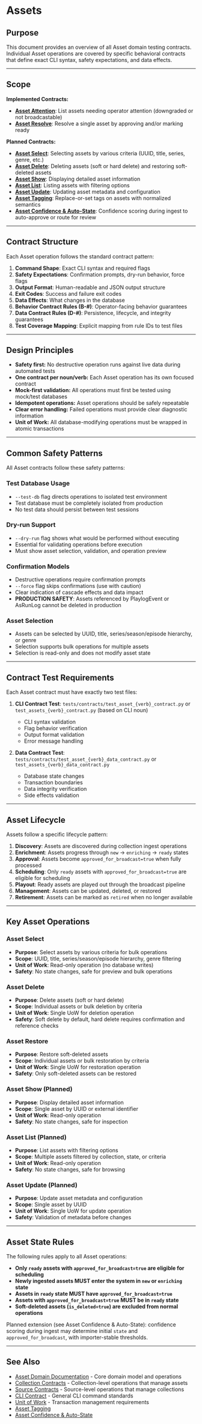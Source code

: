 # Assets

## Purpose

This document provides an overview of all Asset domain testing contracts. Individual Asset operations are covered by specific behavioral contracts that define exact CLI syntax, safety expectations, and data effects.

---

## Scope

**Implemented Contracts:**

- **[Asset Attention](AssetAttentionContract.md)**: List assets needing operator attention (downgraded or not broadcastable)
- **[Asset Resolve](AssetResolveContract.md)**: Resolve a single asset by approving and/or marking ready

**Planned Contracts:**

- **[Asset Select](AssetsSelectContract.md)**: Selecting assets by various criteria (UUID, title, series, genre, etc.)
- **[Asset Delete](AssetsDeleteContract.md)**: Deleting assets (soft or hard delete) and restoring soft-deleted assets
- **[Asset Show](AssetShowContract.md)**: Displaying detailed asset information
- **[Asset List](AssetListContract.md)**: Listing assets with filtering options
- **[Asset Update](AssetUpdateContract.md)**: Updating asset metadata and configuration
- **[Asset Tagging](AssetTaggingContract.md)**: Replace-or-set tags on assets with normalized semantics
- **[Asset Confidence & Auto-State](AssetConfidenceContract.md)**: Confidence scoring during ingest to auto-approve or route for review

---

## Contract Structure

Each Asset operation follows the standard contract pattern:

1. **Command Shape**: Exact CLI syntax and required flags
2. **Safety Expectations**: Confirmation prompts, dry-run behavior, force flags
3. **Output Format**: Human-readable and JSON output structure
4. **Exit Codes**: Success and failure exit codes
5. **Data Effects**: What changes in the database
6. **Behavior Contract Rules (B-#)**: Operator-facing behavior guarantees
7. **Data Contract Rules (D-#)**: Persistence, lifecycle, and integrity guarantees
8. **Test Coverage Mapping**: Explicit mapping from rule IDs to test files

---

## Design Principles

- **Safety first:** No destructive operation runs against live data during automated tests
- **One contract per noun/verb:** Each Asset operation has its own focused contract
- **Mock-first validation:** All operations must first be tested using mock/test databases
- **Idempotent operations:** Asset operations should be safely repeatable
- **Clear error handling:** Failed operations must provide clear diagnostic information
- **Unit of Work:** All database-modifying operations must be wrapped in atomic transactions

---

## Common Safety Patterns

All Asset contracts follow these safety patterns:

### Test Database Usage

- `--test-db` flag directs operations to isolated test environment
- Test database must be completely isolated from production
- No test data should persist between test sessions

### Dry-run Support

- `--dry-run` flag shows what would be performed without executing
- Essential for validating operations before execution
- Must show asset selection, validation, and operation preview

### Confirmation Models

- Destructive operations require confirmation prompts
- `--force` flag skips confirmations (use with caution)
- Clear indication of cascade effects and data impact
- **PRODUCTION SAFETY**: Assets referenced by PlaylogEvent or AsRunLog cannot be deleted in production

### Asset Selection

- Assets can be selected by UUID, title, series/season/episode hierarchy, or genre
- Selection supports bulk operations for multiple assets
- Selection is read-only and does not modify asset state

---

## Contract Test Requirements

Each Asset contract must have exactly two test files:

1. **CLI Contract Test**: `tests/contracts/test_asset_{verb}_contract.py` or `test_assets_{verb}_contract.py` (based on CLI noun)

   - CLI syntax validation
   - Flag behavior verification
   - Output format validation
   - Error message handling

2. **Data Contract Test**: `tests/contracts/test_asset_{verb}_data_contract.py` or `test_assets_{verb}_data_contract.py`
   - Database state changes
   - Transaction boundaries
   - Data integrity verification
   - Side effects validation

---

## Asset Lifecycle

Assets follow a specific lifecycle pattern:

1. **Discovery**: Assets are discovered during collection ingest operations
2. **Enrichment**: Assets progress through `new` → `enriching` → `ready` states
3. **Approval**: Assets become `approved_for_broadcast=true` when fully processed
4. **Scheduling**: Only `ready` assets with `approved_for_broadcast=true` are eligible for scheduling
5. **Playout**: Ready assets are played out through the broadcast pipeline
6. **Management**: Assets can be updated, deleted, or restored
7. **Retirement**: Assets can be marked as `retired` when no longer available

---

## Key Asset Operations

### Asset Select

- **Purpose**: Select assets by various criteria for bulk operations
- **Scope**: UUID, title, series/season/episode hierarchy, genre filtering
- **Unit of Work**: Read-only operation (no database writes)
- **Safety**: No state changes, safe for preview and bulk operations

### Asset Delete

- **Purpose**: Delete assets (soft or hard delete)
- **Scope**: Individual assets or bulk deletion by criteria
- **Unit of Work**: Single UoW for deletion operation
- **Safety**: Soft delete by default, hard delete requires confirmation and reference checks

### Asset Restore

- **Purpose**: Restore soft-deleted assets
- **Scope**: Individual assets or bulk restoration by criteria
- **Unit of Work**: Single UoW for restoration operation
- **Safety**: Only soft-deleted assets can be restored

### Asset Show (Planned)

- **Purpose**: Display detailed asset information
- **Scope**: Single asset by UUID or external identifier
- **Unit of Work**: Read-only operation
- **Safety**: No state changes, safe for inspection

### Asset List (Planned)

- **Purpose**: List assets with filtering options
- **Scope**: Multiple assets filtered by collection, state, or criteria
- **Unit of Work**: Read-only operation
- **Safety**: No state changes, safe for browsing

### Asset Update (Planned)

- **Purpose**: Update asset metadata and configuration
- **Scope**: Single asset by UUID
- **Unit of Work**: Single UoW for update operation
- **Safety**: Validation of metadata before changes

---

## Asset State Rules

The following rules apply to all Asset operations:

- **Only `ready` assets with `approved_for_broadcast=true` are eligible for scheduling**
- **Newly ingested assets MUST enter the system in `new` or `enriching` state**
- **Assets in `ready` state MUST have `approved_for_broadcast=true`**
- **Assets with `approved_for_broadcast=true` MUST be in `ready` state**
- **Soft-deleted assets (`is_deleted=true`) are excluded from normal operations**

Planned extension (see Asset Confidence & Auto-State): confidence scoring during ingest may
determine initial `state` and `approved_for_broadcast`, with importer-stable thresholds.

---

## See Also

- [Asset Domain Documentation](../domain/Asset.md) - Core domain model and operations
- [Collection Contracts](CollectionContract.md) - Collection-level operations that manage assets
- [Source Contracts](SourceContract.md) - Source-level operations that manage collections
- [CLI Contract](README.md) - General CLI command standards
- [Unit of Work](../_ops/UnitOfWorkContract.md) - Transaction management requirements
 - [Asset Tagging](AssetTaggingContract.md)
 - [Asset Confidence & Auto-State](AssetConfidenceContract.md)

